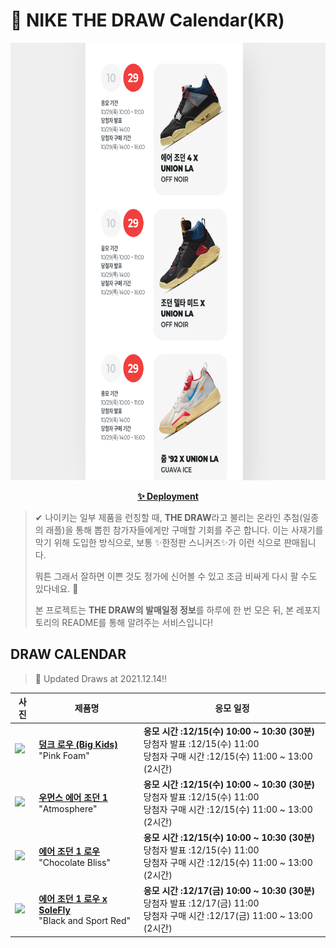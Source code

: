 # 👟 NIKE THE DRAW Calendar(KR)

<div align="center">
  <a href="https://junhoyeo.github.io/NIKE-THE-DRAW-Calendar/">
    <img src="./docs/images/preview.png" alt="Preview image of deployed application" height="700px" width="700px" />
  </a>
</div>

<p align="center">
  <a href="https://junhoyeo.github.io/NIKE-THE-DRAW-Calendar/">
    <strong>✨ Deployment</strong>
  </a>
</p>

> ✔ 나이키는 일부 제품을 런칭할 때, **THE DRAW**라고 불리는 온라인 추첨(일종의 래플)을 통해 뽑힌 참가자들에게만 구매할 기회를 주곤 합니다. 이는 사재기를 막기 위해 도입한 방식으로, 보통 ✨한정판 스니커즈✨가 이런 식으로 판매됩니다.
>
> 뭐튼 그래서 잘하면 이쁜 것도 정가에 신어볼 수 있고 조금 비싸게 다시 팔 수도 있다네요. 🤭
>
> 본 프로젝트는 **THE DRAW의 발매일정 정보**를 하루에 한 번 모은 뒤, 본 레포지토리의 README를 통해 알려주는 서비스입니다!

## DRAW CALENDAR

<!-- DRAW CALENDAR: START -->

> 👟 Updated Draws at 2021.12.14‼️

| 사진 | 제품명 | 응모 일정 |
| --- | ---- | ------- |
| <img src="https://static-breeze.nike.co.kr/kr/ko_kr/cmsstatic/product/CW1590-601/bafb6758-e8af-4ba0-bfcc-5bd68e4b1061_primary.jpg?snkrBrowse" width="256" /> | <a href="https://www.nike.com/kr/launch/t/junior/fw/young-athletes/CW1590-601/jkko49/nike-dunk-low-gs"><strong>덩크 로우 (Big Kids)</strong><br /></a> "Pink Foam" | <strong>응모 시간 :12/15(수) 10:00 ~ 10:30 (30분)</strong><br />당첨자 발표 :12/15(수) 11:00<br />당첨자 구매 시간 :12/15(수) 11:00 ~ 13:00 (2시간) |
| <img src="https://static-breeze.nike.co.kr/kr/ko_kr/cmsstatic/product/-1559800961/DD9335-641_DD9335-641_primary.jpg?snkrBrowse" width="256" /> | <a href="https://www.nike.com/kr/launch/t/women/fw/basketball/DD9335-641/vlga14/w-air-jordan-1-retro-hi-og"><strong>우먼스 에어 조던 1</strong><br /></a> "Atmosphere" | <strong>응모 시간 :12/15(수) 10:00 ~ 10:30 (30분)</strong><br />당첨자 발표 :12/15(수) 11:00<br />당첨자 구매 시간 :12/15(수) 11:00 ~ 13:00 (2시간) |
| <img src="https://static-breeze.nike.co.kr/kr/ko_kr/cmsstatic/product/DC6991-200/ff4b75d2-dc97-46e5-981d-8bd8b9a479ed_primary.jpg?snkrBrowse" width="256" /> | <a href="https://www.nike.com/kr/launch/t/men/fw/basketball/DC6991-200/rfys65/air-jordan-1-low-se"><strong>에어 조던 1 로우</strong><br /></a> "Chocolate Bliss" | <strong>응모 시간 :12/15(수) 10:00 ~ 10:30 (30분)</strong><br />당첨자 발표 :12/15(수) 11:00<br />당첨자 구매 시간 :12/15(수) 11:00 ~ 13:00 (2시간) |
| <img src="https://static-breeze.nike.co.kr/kr/ko_kr/cmsstatic/product/DN3400-001/0281cd21-4689-4f1e-a4f1-9ac40ab66412_primary.jpg?snkrBrowse" width="256" /> | <a href="https://www.nike.com/kr/launch/t/men/fw/basketball/DN3400-001/ctcv20/air-jordan-1-retro-low-og-sp"><strong>에어 조던 1 로우 x SoleFly</strong><br /></a> "Black and Sport Red" | <strong>응모 시간 :12/17(금) 10:00 ~ 10:30 (30분)</strong><br />당첨자 발표 :12/17(금) 11:00<br />당첨자 구매 시간 :12/17(금) 11:00 ~ 13:00 (2시간) |

<!-- DRAW CALENDAR: END -->
